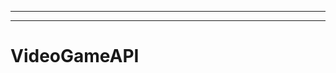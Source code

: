 -------------------------------------------------------------------------------------------------
--------------------------------------------------------------------------------------------------
# VideoGameAPI
